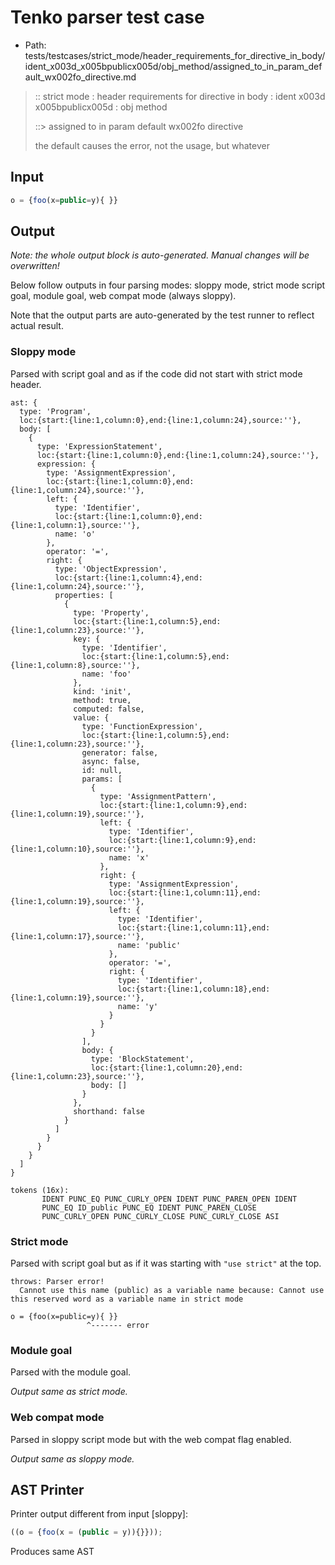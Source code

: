 # Tenko parser test case

- Path: tests/testcases/strict_mode/header_requirements_for_directive_in_body/ident_x003d_x005bpublicx005d/obj_method/assigned_to_in_param_default_wx002fo_directive.md

> :: strict mode : header requirements for directive in body : ident x003d x005bpublicx005d : obj method
>
> ::> assigned to in param default wx002fo directive
>
> the default causes the error, not the usage, but whatever

## Input

`````js
o = {foo(x=public=y){ }}
`````

## Output

_Note: the whole output block is auto-generated. Manual changes will be overwritten!_

Below follow outputs in four parsing modes: sloppy mode, strict mode script goal, module goal, web compat mode (always sloppy).

Note that the output parts are auto-generated by the test runner to reflect actual result.

### Sloppy mode

Parsed with script goal and as if the code did not start with strict mode header.

`````
ast: {
  type: 'Program',
  loc:{start:{line:1,column:0},end:{line:1,column:24},source:''},
  body: [
    {
      type: 'ExpressionStatement',
      loc:{start:{line:1,column:0},end:{line:1,column:24},source:''},
      expression: {
        type: 'AssignmentExpression',
        loc:{start:{line:1,column:0},end:{line:1,column:24},source:''},
        left: {
          type: 'Identifier',
          loc:{start:{line:1,column:0},end:{line:1,column:1},source:''},
          name: 'o'
        },
        operator: '=',
        right: {
          type: 'ObjectExpression',
          loc:{start:{line:1,column:4},end:{line:1,column:24},source:''},
          properties: [
            {
              type: 'Property',
              loc:{start:{line:1,column:5},end:{line:1,column:23},source:''},
              key: {
                type: 'Identifier',
                loc:{start:{line:1,column:5},end:{line:1,column:8},source:''},
                name: 'foo'
              },
              kind: 'init',
              method: true,
              computed: false,
              value: {
                type: 'FunctionExpression',
                loc:{start:{line:1,column:5},end:{line:1,column:23},source:''},
                generator: false,
                async: false,
                id: null,
                params: [
                  {
                    type: 'AssignmentPattern',
                    loc:{start:{line:1,column:9},end:{line:1,column:19},source:''},
                    left: {
                      type: 'Identifier',
                      loc:{start:{line:1,column:9},end:{line:1,column:10},source:''},
                      name: 'x'
                    },
                    right: {
                      type: 'AssignmentExpression',
                      loc:{start:{line:1,column:11},end:{line:1,column:19},source:''},
                      left: {
                        type: 'Identifier',
                        loc:{start:{line:1,column:11},end:{line:1,column:17},source:''},
                        name: 'public'
                      },
                      operator: '=',
                      right: {
                        type: 'Identifier',
                        loc:{start:{line:1,column:18},end:{line:1,column:19},source:''},
                        name: 'y'
                      }
                    }
                  }
                ],
                body: {
                  type: 'BlockStatement',
                  loc:{start:{line:1,column:20},end:{line:1,column:23},source:''},
                  body: []
                }
              },
              shorthand: false
            }
          ]
        }
      }
    }
  ]
}

tokens (16x):
       IDENT PUNC_EQ PUNC_CURLY_OPEN IDENT PUNC_PAREN_OPEN IDENT
       PUNC_EQ ID_public PUNC_EQ IDENT PUNC_PAREN_CLOSE
       PUNC_CURLY_OPEN PUNC_CURLY_CLOSE PUNC_CURLY_CLOSE ASI
`````

### Strict mode

Parsed with script goal but as if it was starting with `"use strict"` at the top.

`````
throws: Parser error!
  Cannot use this name (public) as a variable name because: Cannot use this reserved word as a variable name in strict mode

o = {foo(x=public=y){ }}
                 ^------- error
`````


### Module goal

Parsed with the module goal.

_Output same as strict mode._

### Web compat mode

Parsed in sloppy script mode but with the web compat flag enabled.

_Output same as sloppy mode._

## AST Printer

Printer output different from input [sloppy]:

````js
((o = {foo(x = (public = y)){}}));
````

Produces same AST
